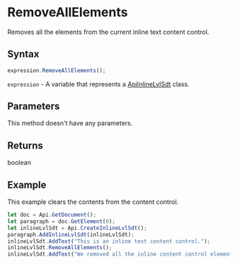 # RemoveAllElements

Removes all the elements from the current inline text content control.

## Syntax

```javascript
expression.RemoveAllElements();
```

`expression` - A variable that represents a [ApiInlineLvlSdt](../ApiInlineLvlSdt.md) class.

## Parameters

This method doesn't have any parameters.

## Returns

boolean

## Example

This example clears the contents from the content control.

```javascript editor-
let doc = Api.GetDocument();
let paragraph = doc.GetElement(0);
let inlineLvlSdt = Api.CreateInlineLvlSdt();
paragraph.AddInlineLvlSdt(inlineLvlSdt);
inlineLvlSdt.AddText("This is an inline text content control.");
inlineLvlSdt.RemoveAllElements();
inlineLvlSdt.AddText("We removed all the inline content control elements.");
```
